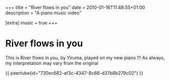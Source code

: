 +++
title = "River flows in you"
date = 2010-01-16T11:48:55+01:00
description = "A piano music video"

[extra]
music = true
+++

# River flows in you

This is River flows in you, by Yiruma, played on my new piano !!! As always, my interpretation may vary from the original

{{ peertube(id="730ec682-af3c-4347-8c66-d37b8b279c02") }}

